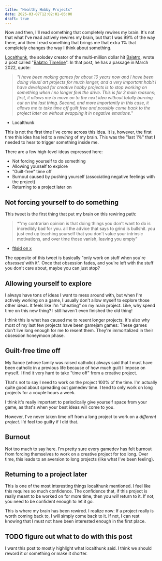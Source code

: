 ```yaml
---
title: "Healthy Hobby Projects"
date: 2025-03-07T12:02:01-05:00
draft: true
---
```

Now and then, I'll read something that completely rewires my brain. It's not that what I've read actively rewires my brain, but that I was 99% of the way there, and then I read something that brings me that extra 1% that completely changes the way I think about something.

[Localthunk](https://localthunk.com/), the solodev creator of the multi-million dollar hit [Balatro](https://store.steampowered.com/app/2379780/Balatro/), wrote a post called "[Balatro Timeline](https://localthunk.com/blog/balatro-timeline-3aarh)". In that post, he has a passage in March 2022, quote:

>*"I have been making games for about 10 years now and I have been doing visual art projects for much longer, and a very important habit I have developed for creative hobby projects is to stop working on something when I no longer feel the drive. This is for 2 main reasons; first, it allows me to move on to the next idea without totally burning out on the last thing. Second, and more importantly in this case, it allows me to take time off guilt free and possibly come back to the project later on without wrapping it in negative emotions.*"
- Localthunk

This is not the first time I've come across this idea. It is, however, the first time this idea has led to a *rewiring* of my brain. This was the "last 1%" that I needed to hear to trigger something inside me.

There are a few high-level ideas expressed here:
* Not forcing yourself to do something
* Allowing yourself to explore
* "Guilt-free" time off
* Burnout caused by pushing yourself (associating negative feelings with the project)
* Returning to a project later on

## Not forcing yourself to do something
This tweet is the first thing that put my brain on this rewiring path:

>*"my contrarian opinion is that doing things you don't want to do is incredibly bad for you. all the advice that says to grind is bullshit. you just end up teaching yourself that you don't value your intrinsic motivations, and over time those vanish, leaving you empty"
- [ftlsid on x](https://x.com/ftlsid/status/1654990142241755139)

The opposite of this tweet is basically "only work on stuff when you're *obsessed* with it". Once that obsession fades, and you're left with the stuff you don't care about, maybe you can just stop?

## Allowing yourself to explore
I always have tons of ideas I want to mess around with, but when I'm actively working on a game, I usually don't allow myself to explore those other ideas. It feels like I'm "cheating" on my main project. Like, why spend time on this new thing? I still haven't even finished the old thing!

I think this is what has caused me to resent longer projects. It's also why most of my last few projects have been gamejam games: These games don't live long enough for me to resent them. They're immortalized in their obsession honeymoon phase.

## Guilt-free time off
My fiance (whose family was raised catholic) always said that I must have been catholic in a previous life because of how much guilt I impose on myself. I find it very hard to take "time off" from a creative project.

That's not to say I need to work on the project 100% of the time. I'm actually quite good about spreading out gamedev time. I tend to only work on long projects for a couple hours a week.

I think it's really important to periodically give yourself space from your game, as that's when your best ideas will come to you.

However, I've never taken time off from a long project to work on a *different project*. I'd feel too guilty if I did that.

## Burnout
Not too much to say here. I'm pretty sure every gamedev has felt burnout from forcing themselves to work on a creative project for too long. Over time, this leads to an aversion to long projects (like what I've been feeling).

## Returning to a project later
This is one of the most interesting things localthunk mentioned. I feel like this requires so much confidence. The confidence that, if this project is really meant to be worked on for more time, then you *will* return to it. If not, you need to be confident enough to let it go.

This is where my brain has been rewired. I realize now: If a project really is worth coming back to, I will simply come back to it. If not, I can rest knowing that I must not have been interested enough in the first place.

## TODO figure out what to do with this post
I want this post to mostly highlight what localthunk said. I think we should reword it or something or make it shorter.